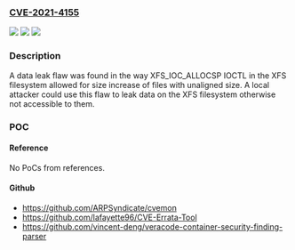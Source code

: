 ### [CVE-2021-4155](https://cve.mitre.org/cgi-bin/cvename.cgi?name=CVE-2021-4155)
![](https://img.shields.io/static/v1?label=Product&message=kernel&color=blue)
![](https://img.shields.io/static/v1?label=Version&message=n%2Fa&color=blue)
![](https://img.shields.io/static/v1?label=Vulnerability&message=CWE-131%20-%20Incorrect%20Calculation%20of%20Buffer%20Size&color=brighgreen)

### Description

A data leak flaw was found in the way XFS_IOC_ALLOCSP IOCTL in the XFS filesystem allowed for size increase of files with unaligned size. A local attacker could use this flaw to leak data on the XFS filesystem otherwise not accessible to them.

### POC

#### Reference
No PoCs from references.

#### Github
- https://github.com/ARPSyndicate/cvemon
- https://github.com/lafayette96/CVE-Errata-Tool
- https://github.com/vincent-deng/veracode-container-security-finding-parser

